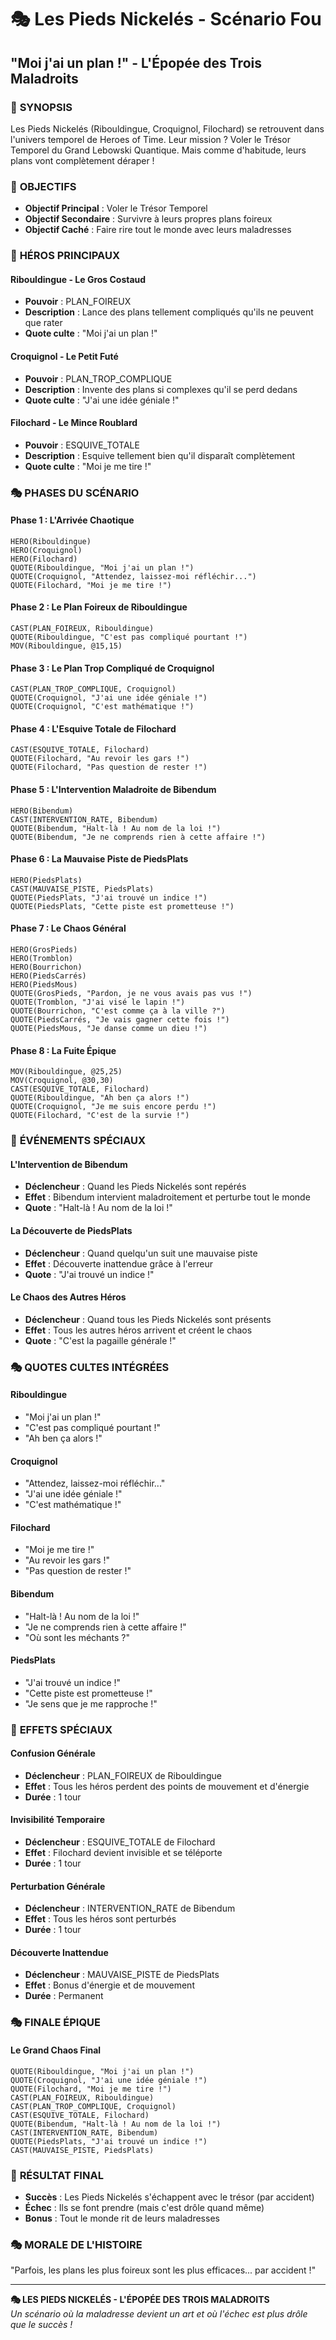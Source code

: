 # 🎭 Les Pieds Nickelés - Scénario Fou
## "Moi j'ai un plan !" - L'Épopée des Trois Maladroits

### 📖 **SYNOPSIS**
Les Pieds Nickelés (Ribouldingue, Croquignol, Filochard) se retrouvent dans l'univers temporel de Heroes of Time. Leur mission ? Voler le Trésor Temporel du Grand Lebowski Quantique. Mais comme d'habitude, leurs plans vont complètement déraper !

### 🎯 **OBJECTIFS**
- **Objectif Principal** : Voler le Trésor Temporel
- **Objectif Secondaire** : Survivre à leurs propres plans foireux
- **Objectif Caché** : Faire rire tout le monde avec leurs maladresses

### 🦸 **HÉROS PRINCIPAUX**

#### **Ribouldingue** - Le Gros Costaud
- **Pouvoir** : PLAN_FOIREUX
- **Description** : Lance des plans tellement compliqués qu'ils ne peuvent que rater
- **Quote culte** : "Moi j'ai un plan !"

#### **Croquignol** - Le Petit Futé  
- **Pouvoir** : PLAN_TROP_COMPLIQUE
- **Description** : Invente des plans si complexes qu'il se perd dedans
- **Quote culte** : "J'ai une idée géniale !"

#### **Filochard** - Le Mince Roublard
- **Pouvoir** : ESQUIVE_TOTALE
- **Description** : Esquive tellement bien qu'il disparaît complètement
- **Quote culte** : "Moi je me tire !"

### 🎭 **PHASES DU SCÉNARIO**

#### **Phase 1 : L'Arrivée Chaotique**
```
HERO(Ribouldingue)
HERO(Croquignol) 
HERO(Filochard)
QUOTE(Ribouldingue, "Moi j'ai un plan !")
QUOTE(Croquignol, "Attendez, laissez-moi réfléchir...")
QUOTE(Filochard, "Moi je me tire !")
```

#### **Phase 2 : Le Plan Foireux de Ribouldingue**
```
CAST(PLAN_FOIREUX, Ribouldingue)
QUOTE(Ribouldingue, "C'est pas compliqué pourtant !")
MOV(Ribouldingue, @15,15)
```

#### **Phase 3 : Le Plan Trop Compliqué de Croquignol**
```
CAST(PLAN_TROP_COMPLIQUE, Croquignol)
QUOTE(Croquignol, "J'ai une idée géniale !")
QUOTE(Croquignol, "C'est mathématique !")
```

#### **Phase 4 : L'Esquive Totale de Filochard**
```
CAST(ESQUIVE_TOTALE, Filochard)
QUOTE(Filochard, "Au revoir les gars !")
QUOTE(Filochard, "Pas question de rester !")
```

#### **Phase 5 : L'Intervention Maladroite de Bibendum**
```
HERO(Bibendum)
CAST(INTERVENTION_RATE, Bibendum)
QUOTE(Bibendum, "Halt-là ! Au nom de la loi !")
QUOTE(Bibendum, "Je ne comprends rien à cette affaire !")
```

#### **Phase 6 : La Mauvaise Piste de PiedsPlats**
```
HERO(PiedsPlats)
CAST(MAUVAISE_PISTE, PiedsPlats)
QUOTE(PiedsPlats, "J'ai trouvé un indice !")
QUOTE(PiedsPlats, "Cette piste est prometteuse !")
```

#### **Phase 7 : Le Chaos Général**
```
HERO(GrosPieds)
HERO(Tromblon)
HERO(Bourrichon)
HERO(PiedsCarrés)
HERO(PiedsMous)
QUOTE(GrosPieds, "Pardon, je ne vous avais pas vus !")
QUOTE(Tromblon, "J'ai visé le lapin !")
QUOTE(Bourrichon, "C'est comme ça à la ville ?")
QUOTE(PiedsCarrés, "Je vais gagner cette fois !")
QUOTE(PiedsMous, "Je danse comme un dieu !")
```

#### **Phase 8 : La Fuite Épique**
```
MOV(Ribouldingue, @25,25)
MOV(Croquignol, @30,30)
CAST(ESQUIVE_TOTALE, Filochard)
QUOTE(Ribouldingue, "Ah ben ça alors !")
QUOTE(Croquignol, "Je me suis encore perdu !")
QUOTE(Filochard, "C'est de la survie !")
```

### 🎪 **ÉVÉNEMENTS SPÉCIAUX**

#### **L'Intervention de Bibendum**
- **Déclencheur** : Quand les Pieds Nickelés sont repérés
- **Effet** : Bibendum intervient maladroitement et perturbe tout le monde
- **Quote** : "Halt-là ! Au nom de la loi !"

#### **La Découverte de PiedsPlats**
- **Déclencheur** : Quand quelqu'un suit une mauvaise piste
- **Effet** : Découverte inattendue grâce à l'erreur
- **Quote** : "J'ai trouvé un indice !"

#### **Le Chaos des Autres Héros**
- **Déclencheur** : Quand tous les Pieds Nickelés sont présents
- **Effet** : Tous les autres héros arrivent et créent le chaos
- **Quote** : "C'est la pagaille générale !"

### 🎭 **QUOTES CULTES INTÉGRÉES**

#### **Ribouldingue**
- "Moi j'ai un plan !"
- "C'est pas compliqué pourtant !"
- "Ah ben ça alors !"

#### **Croquignol**
- "Attendez, laissez-moi réfléchir..."
- "J'ai une idée géniale !"
- "C'est mathématique !"

#### **Filochard**
- "Moi je me tire !"
- "Au revoir les gars !"
- "Pas question de rester !"

#### **Bibendum**
- "Halt-là ! Au nom de la loi !"
- "Je ne comprends rien à cette affaire !"
- "Où sont les méchants ?"

#### **PiedsPlats**
- "J'ai trouvé un indice !"
- "Cette piste est prometteuse !"
- "Je sens que je me rapproche !"

### 🎪 **EFFETS SPÉCIAUX**

#### **Confusion Générale**
- **Déclencheur** : PLAN_FOIREUX de Ribouldingue
- **Effet** : Tous les héros perdent des points de mouvement et d'énergie
- **Durée** : 1 tour

#### **Invisibilité Temporaire**
- **Déclencheur** : ESQUIVE_TOTALE de Filochard
- **Effet** : Filochard devient invisible et se téléporte
- **Durée** : 1 tour

#### **Perturbation Générale**
- **Déclencheur** : INTERVENTION_RATE de Bibendum
- **Effet** : Tous les héros sont perturbés
- **Durée** : 1 tour

#### **Découverte Inattendue**
- **Déclencheur** : MAUVAISE_PISTE de PiedsPlats
- **Effet** : Bonus d'énergie et de mouvement
- **Durée** : Permanent

### 🎭 **FINALE ÉPIQUE**

#### **Le Grand Chaos Final**
```
QUOTE(Ribouldingue, "Moi j'ai un plan !")
QUOTE(Croquignol, "J'ai une idée géniale !")
QUOTE(Filochard, "Moi je me tire !")
CAST(PLAN_FOIREUX, Ribouldingue)
CAST(PLAN_TROP_COMPLIQUE, Croquignol)
CAST(ESQUIVE_TOTALE, Filochard)
QUOTE(Bibendum, "Halt-là ! Au nom de la loi !")
CAST(INTERVENTION_RATE, Bibendum)
QUOTE(PiedsPlats, "J'ai trouvé un indice !")
CAST(MAUVAISE_PISTE, PiedsPlats)
```

### 🎪 **RÉSULTAT FINAL**
- **Succès** : Les Pieds Nickelés s'échappent avec le trésor (par accident)
- **Échec** : Ils se font prendre (mais c'est drôle quand même)
- **Bonus** : Tout le monde rit de leurs maladresses

### 🎭 **MORALE DE L'HISTOIRE**
"Parfois, les plans les plus foireux sont les plus efficaces... par accident !"

---

**🎭 LES PIEDS NICKELÉS - L'ÉPOPÉE DES TROIS MALADROITS**  
*Un scénario où la maladresse devient un art et où l'échec est plus drôle que le succès !* 